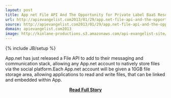 ```yaml
---
layout: post
title: App net File API And The Opportunity for Private Label BaaS Resources
url: http://apievangelist.com2013/01/29/app.net-file-api-and-the-opportunity-for-private-label-baas-resources/
source: http://apievangelist.com2013/01/29/app.net-file-api-and-the-opportunity-for-private-label-baas-resources/
domain: apievangelist.com2013
image: http://kinlane-productions.s3.amazonaws.com/api-evangelist-site/blog/AppNet-Logo.png
---
```

{% include JB/setup %}<p>App.net has just released a File API to add to their messaging and communication stack, allowing any App.net account to natively store files via the social platform.Each App.net account will be given a 10GB file storage area, allowing applications to read and write files, that can be linked and embedded within App.</p>
<center><p><a href="http://apievangelist.com2013/01/29/app.net-file-api-and-the-opportunity-for-private-label-baas-resources/" style='padding:25px; font-sze:18px; font-weight: bold;'>Read Full Story</a></p></center>
